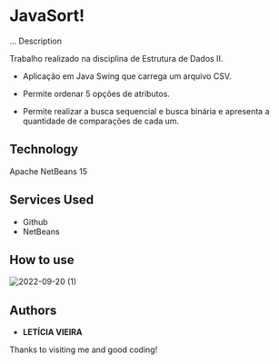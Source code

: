 # JavaSort!
... Description

Trabalho realizado na disciplina de Estrutura de Dados II.

* Aplicação em Java Swing que carrega um arquivo CSV.

* Permite ordenar 5 opções de atributos.

* Permite realizar a busca sequencial e busca binária e apresenta a quantidade
de comparações de cada um.

 
## Technology 
 
Apache NetBeans 15
 

## Services Used
 
* Github
* NetBeans

## How to use
 
![2022-09-20 (1)](https://user-images.githubusercontent.com/91754673/191333650-2a1b9eaf-9cfd-4518-8ffd-54a45437b161.png)

## Authors
 
* **LETÍCIA VIEIRA**
 
 
Thanks to visiting me and good coding!



